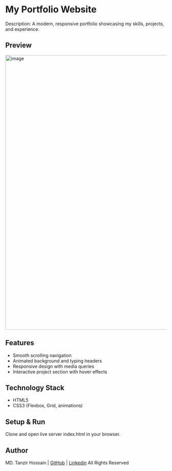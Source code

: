 # My Portfolio Website

Description: A modern, responsive portfolio showcasing my skills, projects, and experience.

## Preview
<img width="1856" height="854" alt="image" src="https://github.com/user-attachments/assets/ce484c2d-a3db-44bf-95ca-feb98814f7ff" />

## Features
- Smooth scrolling navigation
- Animated background and typing headers
- Responsive design with media queries
- Interactive project section with hover effects

## Technology Stack
- HTML5
- CSS3 (Flexbox, Grid, animations)

## Setup & Run
Clone and open live server index.html in your browser.

## Author
MD. Tanzir Hossain | [GitHub](https://github.com/tanzirrabby) | [Linkedin](www.linkedin.com/in/tanzirrabby)
  All Rights Reserved

